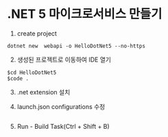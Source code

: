 # .NET 5 마이크로서비스 만들기


1. create project

```
dotnet new  webapi -o HelloDotNet5 --no-https
```
2. 생성된 프로젝트로 이동하여 IDE 열기
```
$cd HelloDotNet5
$code .

```
3. .net extension 설치

4. launch.json configurations 수정
```

```
5. Run - Build Task(Ctrl + Shift + B)
```

```




